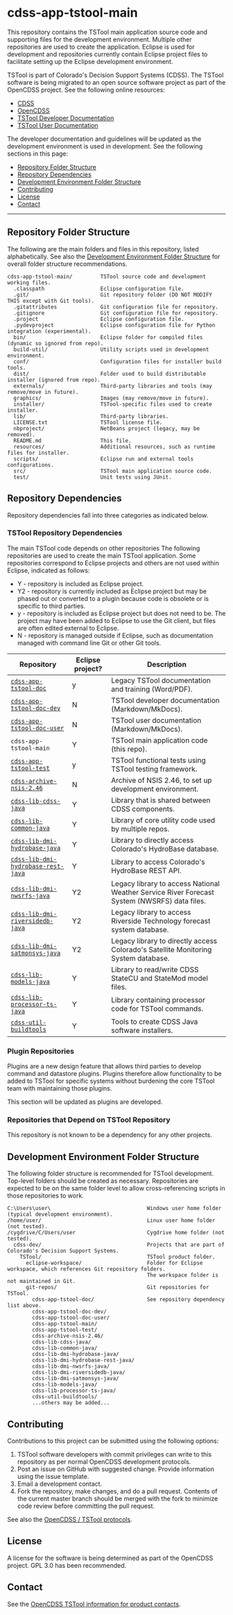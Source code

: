 # cdss-app-tstool-main #

This repository contains the TSTool main application source code and supporting files for the development environment.
Multiple other repositories are used to create the application.
Eclipse is used for development and repositories currently contain Eclipse project files to facilitate
setting up the Eclipse development environment.

TSTool is part of Colorado's Decision Support Systems (CDSS).
The TSTool software is being migrated to an open source software project as part of the OpenCDSS project.
See the following online resources:

* [CDSS](http://cdss.state.co.us)
* [OpenCDSS](http://learn.openwaterfoundation.org/cdss-emod-dev/)
* [TSTool Developer Documentation](http://learn.openwaterfoundation.org/cdss-app-tstool-doc-dev/)
* [TSTool User Documentation](http://learn.openwaterfoundation.org/cdss-app-tstool-doc-user/)

The developer documentation and guidelines will be updated as the development environment is used in development.  See the following sections in this page:

* [Repository Folder Structure](#repository-folder-structure)
* [Repository Dependencies](#repository-dependencies)
* [Development Environment Folder Structure](#development-environment-folder-structure)
* [Contributing](#contributing)
* [License](#license)
* [Contact](#contact)

-----

## Repository Folder Structure ##

The following are the main folders and files in this repository, listed alphabetically.
See also the [Development Environment Folder Structure](#development-environment-folder-structure)
for overall folder structure recommendations.

```
cdss-app-tstool-main/         TSTool source code and development working files.
  .classpath                  Eclipse configuration file.
  .git/                       Git repository folder (DO NOT MODIFY THIS except with Git tools).
  .gitattributes              Git configuration file for repository.
  .gitignore                  Git configuration file for repository.
  .project                    Eclipse configuration file.
  .pydevproject               Eclipse configuration file for Python integration (experimental).
  bin/                        Eclipse folder for compiled files (dynamic so ignored from repo).
  build-util/                 Utility scripts used in development environment.
  conf/                       Configuration files for installer build tools.
  dist/                       Folder used to build distributable installer (ignored from repo).
  externals/                  Third-party libraries and tools (may remove/move in future).
  graphics/                   Images (may remove/move in future).
  installer/                  TSTool-specific files used to create installer.
  lib/                        Third-party libraries.
  LICENSE.txt                 TSTool license file.
  nbproject/                  NetBeans project (legacy, may be removed).
  README.md                   This file.
  resources/                  Additional resources, such as runtime files for installer.
  scripts/                    Eclipse run and external tools configurations.
  src/                        TSTool main application source code.
  test/                       Unit tests using JUnit.
```

## Repository Dependencies ##

Repository dependencies fall into three categories as indicated below.

### TSTool Repository Dependencies ###

The main TSTool code depends on other repositories
The following repositories are used to create the main TSTool application.
Some repositories correspond to Eclipse projects and others are not used within Eclipse,
indicated as follows:

* Y - repository is included as Eclipse project.
* Y2 - repository is currently included as Eclipse project but may be phased out or
converted to a plugin because code is obsolete or is specific to third parties.
* y - repository is included as Eclipse project but does not need to be.  The project may have been added to Eclipse to use the Git client,
but files are often edited external to Eclipse.
* N - repository is managed outside if Eclipse,
such as documentation managed with command line Git or other Git tools.

|**Repository**|**Eclipse project?**|**Description**|
|-------------------------------------------------------------------------------------------------------------|--|----------------------------------------------------|
|[`cdss-app-tstool-doc`](https://github.com/OpenWaterFoundation/cdss-app-tstool-doc)                          |y |Legacy TSTool documentation and training (Word/PDF).|
|[`cdss-app-tstool-doc-dev`](https://github.com/OpenWaterFoundation/cdss-app-tstool-doc-dev)                  |N |TSTool developer documentation (Markdown/MkDocs).|
|[`cdss-app-tstool-doc-user`](https://github.com/OpenWaterFoundation/cdss-app-tstool-doc-user)                |N |TSTool user documentation (Markdown/MkDocs).|
|`cdss-app-tstool-main`                                                                                       |Y |TSTool main application code (this repo).|
|[`cdss-app-tstool-test`](https://github.com/OpenWaterFoundation/cdss-app-tstool-test)                        |y |TSTool functional tests using TSTool testing framework.|
|[`cdss-archive-nsis-2.46`](https://github.com/OpenWaterFoundation/cdss-archive-nsis-2.46)                    |N |Archive of NSIS 2.46, to set up development environment.|
|[`cdss-lib-cdss-java`](https://github.com/OpenWaterFoundation/cdss-lib-cdss-java)                            |Y |Library that is shared between CDSS components.|
|[`cdss-lib-common-java`](https://github.com/OpenWaterFoundation/cdss-lib-common-java)                        |Y |Library of core utility code used by multiple repos.|
|[`cdss-lib-dmi-hydrobase-java`](https://github.com/OpenWaterFoundation/cdss-lib-dmi-hydrobase-java)          |Y |Library to directly access Colorado's HydroBase database.|
|[`cdss-lib-dmi-hydrobase-rest-java`](https://github.com/OpenWaterFoundation/cdss-lib-dmi-hydrobase-rest-java)|Y |Library to access Colorado's HydroBase REST API.|
|[`cdss-lib-dmi-nwsrfs-java`](https://github.com/OpenWaterFoundation/cdss-lib-dmi-nwsrfs-java)                |Y2|Legacy library to access National Weather Service River Forecast System (NWSRFS) data files.|
|[`cdss-lib-dmi-riversidedb-java`](https://github.com/OpenWaterFoundation/cdss-lib-dmi-riversidedb-java)      |Y2|Legacy library to access Riverside Technology forecast system database.|
|[`cdss-lib-dmi-satmonsys-java`](https://github.com/OpenWaterFoundation/cdss-lib-dmi-satmonsys-java)          |Y2|Legacy library to directly access Colorado's Satellite Monitoring System database.|
|[`cdss-lib-models-java`](https://github.com/OpenWaterFoundation/cdss-lib-models-java)                        |Y |Library to read/write CDSS StateCU and StateMod model files.|
|[`cdss-lib-processor-ts-java`](https://github.com/OpenWaterFoundation/cdss-lib-processor-ts-java)            |Y |Library containing processor code for TSTool commands.|
|[`cdss-util-buildtools`](https://github.com/OpenWaterFoundation/cdss-util-buildtools)                        |Y |Tools to create CDSS Java software installers.|

### Plugin Repositories ###

Plugins are a new design feature that allows third parties to develop command and datastore plugins.
Plugins therefore allow functionality to be added to TSTool for specific systems without burdening
the core TSTool team with maintaining those plugins.

This section will be updated as plugins are developed.

### Repositories that Depend on TSTool Repository ###

This repository is not known to be a dependency for any other projects.

## Development Environment Folder Structure ##

The following folder structure is recommended for TSTool development.
Top-level folders should be created as necessary.
Repositories are expected to be on the same folder level to allow cross-referencing
scripts in those repositories to work.

```
C:\Users\user\                               Windows user home folder (typical development environment).
/home/user/                                  Linux user home folder (not tested).
/cygdrive/C/Users/user                       Cygdrive home folder (not tested).
  cdss-dev/                                  Projects that are part of Colorado's Decision Support Systems.
    TSTool/                                  TSTool product folder.
      eclipse-workspace/                     Folder for Eclipse workspace, which references Git repository folders.
                                             The workspace folder is not maintained in Git.
      git-repos/                             Git repositories for TSTool.
        cdss-app-tstool-doc/                 See repository dependency list above.
        cdss-app-tstool-doc-dev/
        cdss-app-tstool-doc-user/
        cdss-app-tstool-main/
        cdss-app-tstool-test/
        cdss-archive-nsis-2.46/
        cdss-lib-cdss-java/
        cdss-lib-common-java/
        cdss-lib-dmi-hydrobase-java/
        cdss-lib-dmi-hydrobase-rest-java/
        cdss-lib-dmi-nwsrfs-java/
        cdss-lib-dmi-riversidedb-java/
        cdss-lib-dmi-satmonsys-java/
        cdss-lib-models-java/
        cdss-lib-processor-ts-java/
        cdss-util-buildtools/
        ...others may be added...

```

## Contributing ##

Contributions to this project can be submitted using the following options:

1. TSTool software developers with commit privileges can write to this repository
as per normal OpenCDSS development protocols.
2. Post an issue on GitHub with suggested change.  Provide information using the issue template.
3. Email a development contact.
4. Fork the repository, make changes, and do a pull request.
Contents of the current master branch should be merged with the fork to minimize
code review before committing the pull request.

See also the [OpenCDSS / TSTool protocols](http://learn.openwaterfoundation.org/cdss-website-opencdss/tstool/tstool/).

## License ##

A license for the software is being determined as part of the OpenCDSS project.
GPL 3.0 has been recommended.

## Contact ##

See the [OpenCDSS TSTool information for product contacts](http://learn.openwaterfoundation.org/cdss-website-opencdss/tstool/tstool/#product-leadership).
